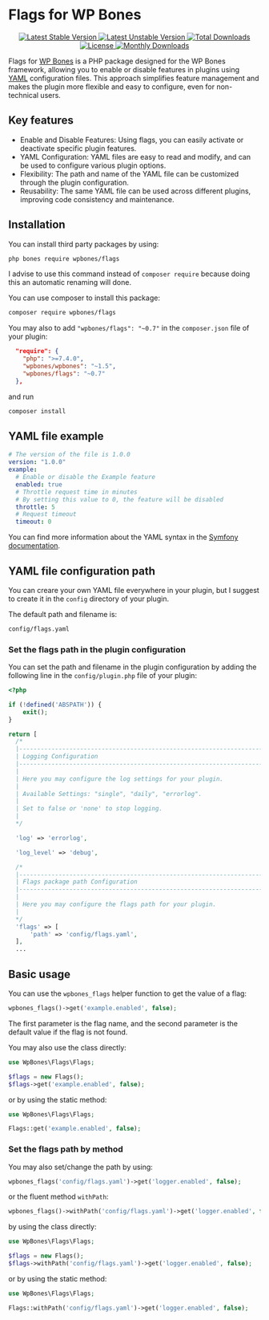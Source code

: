 # Flags for WP Bones

<p align="center">

  <a href="https://packagist.org/packages/wpbones/flags">
   <img src="https://poser.pugx.org/wpbones/flags/v/stable" alt="Latest Stable Version" />
  </a>

  <a href="https://packagist.org/packages/wpbones/flags">
   <img src="https://poser.pugx.org/wpbones/flags/v/unstable" alt="Latest Unstable Version" />
  </a>

  <a href="https://packagist.org/packages/wpbones/flags">
   <img src="https://poser.pugx.org/wpbones/flags/downloads" alt="Total Downloads" />
  </a>

  <a href="https://packagist.org/packages/wpbones/flags">
   <img src="https://poser.pugx.org/wpbones/flags/license" alt="License" />
  </a>

  <a href="https://packagist.org/packages/wpbones/flags">
   <img src="https://poser.pugx.org/wpbones/flags/d/monthly" alt="Monthly Downloads" />
  </a>

</p>

Flags for [WP Bones](https://wpbones.vercel.app) is a PHP package designed for the WP Bones framework, allowing you to enable or disable features in plugins using [YAML](https://yaml.org/) configuration files.
This approach simplifies feature management and makes the plugin more flexible and easy to configure, even for non-technical users.

## Key features
 - Enable and Disable Features: Using flags, you can easily activate or deactivate specific plugin features.
 - YAML Configuration: YAML files are easy to read and modify, and can be used to configure various plugin options.
 - Flexibility: The path and name of the YAML file can be customized through the plugin configuration.
 - Reusability: The same YAML file can be used across different plugins, improving code consistency and maintenance.

## Installation

You can install third party packages by using:

```sh
php bones require wpbones/flags
```

I advise to use this command instead of `composer require` because doing this an automatic renaming will done.

You can use composer to install this package:

```sh
composer require wpbones/flags
```

You may also to add `"wpbones/flags": "~0.7"` in the `composer.json` file of your plugin:

```json
  "require": {
    "php": ">=7.4.0",
    "wpbones/wpbones": "~1.5",
    "wpbones/flags": "~0.7"
  },
```

and run

```sh
composer install
```

## YAML file example

```yaml
# The version of the file is 1.0.0
version: "1.0.0"
example:
  # Enable or disable the Example feature
  enabled: true
  # Throttle request time in minutes
  # By setting this value to 0, the feature will be disabled
  throttle: 5
  # Request timeout
  timeout: 0
```

You can find more information about the YAML syntax in the [Symfony documentation](https://symfony.com/doc/current/components/yaml.html).

## YAML file configuration path

You can creare your own YAML file everywhere in your plugin, but I suggest to create it in the `config` directory of your plugin.

The default path and filename is:

```sh
config/flags.yaml
```

### Set the flags path in the plugin configuration

You can set the path and filename in the plugin configuration by adding the following line in the `config/plugin.php` file of your plugin:

```php
<?php

if (!defined('ABSPATH')) {
    exit();
}

return [
  /*
  |--------------------------------------------------------------------------
  | Logging Configuration
  |--------------------------------------------------------------------------
  |
  | Here you may configure the log settings for your plugin.
  |
  | Available Settings: "single", "daily", "errorlog".
  |
  | Set to false or 'none' to stop logging.
  |
  */

  'log' => 'errorlog',

  'log_level' => 'debug',

  /*
  |--------------------------------------------------------------------------
  | Flags package path Configuration
  |--------------------------------------------------------------------------
  |
  | Here you may configure the flags path for your plugin.
  |
  */
  'flags' => [
      'path' => 'config/flags.yaml',
  ],
  ...
```

## Basic usage

You can use the `wpbones_flags` helper function to get the value of a flag:

```php
wpbones_flags()->get('example.enabled', false);
```

The first parameter is the flag name, and the second parameter is the default value if the flag is not found.

You may also use the class directly:

```php
use WpBones\Flags\Flags;

$flags = new Flags();
$flags->get('example.enabled', false);
```

or by using the static method:

```php
use WpBones\Flags\Flags;

Flags::get('example.enabled', false);
```

### Set the flags path by method

You may also set/change the path by using:

```php
wpbones_flags('config/flags.yaml')->get('logger.enabled', false);
```

or the fluent method `withPath`:

```php
wpbones_flags()->withPath('config/flags.yaml')->get('logger.enabled', false);
```

by using the class directly:

```php
use WpBones\Flags\Flags;

$flags = new Flags();
$flags->withPath('config/flags.yaml')->get('logger.enabled', false);
```

or by using the static method:

```php
use WpBones\Flags\Flags;

Flags::withPath('config/flags.yaml')->get('logger.enabled', false);
```



